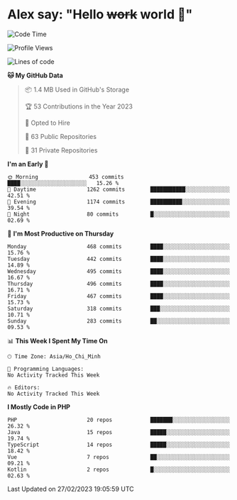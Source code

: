 # Alex say: "Hello ~~work~~ world 🐾"

<!--START_SECTION:waka-->
![Code Time](http://img.shields.io/badge/Code%20Time-839%20hrs%205%20mins-blue)

![Profile Views](http://img.shields.io/badge/Profile%20Views-0-blue)

![Lines of code](https://img.shields.io/badge/From%20Hello%20World%20I%27ve%20Written-30.5%20million%20lines%20of%20code-blue)

**🐱 My GitHub Data** 

> 📦 1.4 MB Used in GitHub's Storage 
 > 
> 🏆 53 Contributions in the Year 2023
 > 
> 💼 Opted to Hire
 > 
> 📜 63 Public Repositories 
 > 
> 🔑 31 Private Repositories 
 > 
**I'm an Early 🐤** 

```text
🌞 Morning                453 commits         ████░░░░░░░░░░░░░░░░░░░░░   15.26 % 
🌆 Daytime                1262 commits        ███████████░░░░░░░░░░░░░░   42.51 % 
🌃 Evening                1174 commits        ██████████░░░░░░░░░░░░░░░   39.54 % 
🌙 Night                  80 commits          █░░░░░░░░░░░░░░░░░░░░░░░░   02.69 % 
```
📅 **I'm Most Productive on Thursday** 

```text
Monday                   468 commits         ████░░░░░░░░░░░░░░░░░░░░░   15.76 % 
Tuesday                  442 commits         ████░░░░░░░░░░░░░░░░░░░░░   14.89 % 
Wednesday                495 commits         ████░░░░░░░░░░░░░░░░░░░░░   16.67 % 
Thursday                 496 commits         ████░░░░░░░░░░░░░░░░░░░░░   16.71 % 
Friday                   467 commits         ████░░░░░░░░░░░░░░░░░░░░░   15.73 % 
Saturday                 318 commits         ███░░░░░░░░░░░░░░░░░░░░░░   10.71 % 
Sunday                   283 commits         ██░░░░░░░░░░░░░░░░░░░░░░░   09.53 % 
```


📊 **This Week I Spent My Time On** 

```text
🕑︎ Time Zone: Asia/Ho_Chi_Minh

💬 Programming Languages: 
No Activity Tracked This Week

🔥 Editors: 
No Activity Tracked This Week
```

**I Mostly Code in PHP** 

```text
PHP                      20 repos            ███████░░░░░░░░░░░░░░░░░░   26.32 % 
Java                     15 repos            █████░░░░░░░░░░░░░░░░░░░░   19.74 % 
TypeScript               14 repos            █████░░░░░░░░░░░░░░░░░░░░   18.42 % 
Vue                      7 repos             ██░░░░░░░░░░░░░░░░░░░░░░░   09.21 % 
Kotlin                   2 repos             █░░░░░░░░░░░░░░░░░░░░░░░░   02.63 % 
```




 Last Updated on 27/02/2023 19:05:59 UTC
<!--END_SECTION:waka-->
